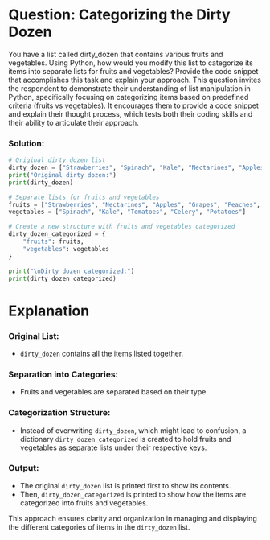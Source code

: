 # Question: Categorizing the Dirty Dozen
You have a list called dirty_dozen that contains various fruits and vegetables. Using Python, how would you modify this list to categorize its items into separate lists for fruits and vegetables? Provide the code snippet that accomplishes this task and explain your approach.
This question invites the respondent to demonstrate their understanding of list manipulation in Python, specifically focusing on categorizing items based on predefined criteria (fruits vs vegetables). It encourages them to provide a code snippet and explain their thought process, which tests both their coding skills and their ability to articulate their approach.

### Solution:

```python
# Original dirty dozen list
dirty_dozen = ["Strawberries", "Spinach", "Kale", "Nectarines", "Apples", "Grapes", "Peaches", "Cherries", "Pears", "Tomatoes", "Celery", "Potatoes"]
print("Original dirty dozen:")
print(dirty_dozen)

# Separate lists for fruits and vegetables
fruits = ["Strawberries", "Nectarines", "Apples", "Grapes", "Peaches", "Cherries", "Pears"]
vegetables = ["Spinach", "Kale", "Tomatoes", "Celery", "Potatoes"]

# Create a new structure with fruits and vegetables categorized
dirty_dozen_categorized = {
    "fruits": fruits,
    "vegetables": vegetables
}

print("\nDirty dozen categorized:")
print(dirty_dozen_categorized)
```

# Explanation

### Original List:
- `dirty_dozen` contains all the items listed together.

### Separation into Categories:
- Fruits and vegetables are separated based on their type.

### Categorization Structure:
- Instead of overwriting `dirty_dozen`, which might lead to confusion, a dictionary `dirty_dozen_categorized` is created to hold fruits and vegetables as separate lists under their respective keys.

### Output:
- The original `dirty_dozen` list is printed first to show its contents.
- Then, `dirty_dozen_categorized` is printed to show how the items are categorized into fruits and vegetables.

This approach ensures clarity and organization in managing and displaying the different categories of items in the `dirty_dozen` list.

